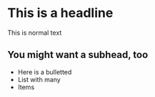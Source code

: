 # This is a headline

This is normal text

## You might want a subhead, too

 - Here is a bulletted
 - List with many
 - Items
